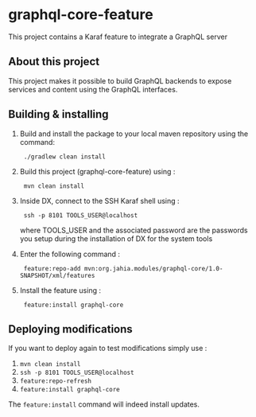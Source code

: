 # graphql-core-feature
This project contains a Karaf feature to integrate a GraphQL server

## About this project

This project makes it possible to build GraphQL backends to expose services and content using the GraphQL interfaces.

## Building & installing
        
1. Build and install the package to your local maven repository using the command:

        ./gradlew clean install        
    
2. Build this project (graphql-core-feature) using :

        mvn clean install
    
3. Inside DX, connect to the SSH Karaf shell using :

        ssh -p 8101 TOOLS_USER@localhost
            
    where TOOLS_USER and the associated password are the passwords you setup during the installation of DX for the system
    tools
   
4. Enter the following command : 

        feature:repo-add mvn:org.jahia.modules/graphql-core/1.0-SNAPSHOT/xml/features
    
5. Install the feature using : 

        feature:install graphql-core

## Deploying modifications

If you want to deploy again to test modifications simply use : 

1. `mvn clean install`
2. `ssh -p 8101 TOOLS_USER@localhost`
3. `feature:repo-refresh`
4. `feature:install graphql-core`

The `feature:install` command will indeed install updates.